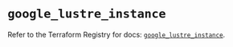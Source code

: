 # `google_lustre_instance`

Refer to the Terraform Registry for docs: [`google_lustre_instance`](https://registry.terraform.io/providers/hashicorp/google-beta/6.47.0/docs/resources/google_lustre_instance).

